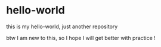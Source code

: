 # hello-world
this is my hello-world, just another repository

btw I am new to this, so I hope I will get better with practice !
